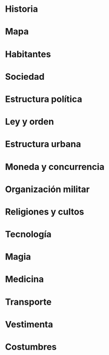 # Historia

# Mapa

# Habitantes

# Sociedad

# Estructura política

# Ley y orden

# Estructura urbana

# Moneda y concurrencia

# Organización militar

# Religiones y cultos

# Tecnología

# Magia

# Medicina

# Transporte

# Vestimenta

# Costumbres